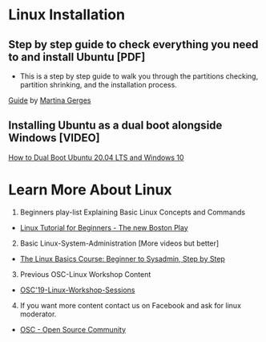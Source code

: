 # Linux Installation

## Step by step guide to check everything you need to and install Ubuntu [PDF]

- This is a step by step guide to walk you through the partitions checking, 
partition shrinking, and the installation process.

[Guide](./Linux-Installation-Guide.pdf) by [Martina Gerges](https://github.com/martinagerges)


## Installing Ubuntu as a dual boot alongside Windows [VIDEO]

[How to Dual Boot Ubuntu 20.04 LTS and Windows 10](https://www.youtube.com/watch?v=-iSAyiicyQY&t=324s)

# Learn More About Linux 

1. Beginners play-list Explaining Basic Linux Concepts and Commands 
- [Linux Tutorial for Beginners - The new Boston Play](https://www.youtube.com/playlist?list=PL6gx4Cwl9DGCkg2uj3PxUWhMDuTw3VKjM)

2. Basic Linux-System-Administration [More videos but better]
- [The Linux Basics Course: Beginner to Sysadmin, Step by Step](https://www.youtube.com/playlist?list=PLtK75qxsQaMLZSo7KL-PmiRarU7hrpnwK)

3. Previous OSC-Linux Workshop Content  
- [OSC'19-Linux-Workshop-Sessions](https://github.com/Open-Source-Community/OSC19-Linux-Workshop-Sessions)

4. If you want more content contact us on Facebook and ask for linux moderator.

- [OSC - Open Source Community](https://www.facebook.com/oscgeeks/)
